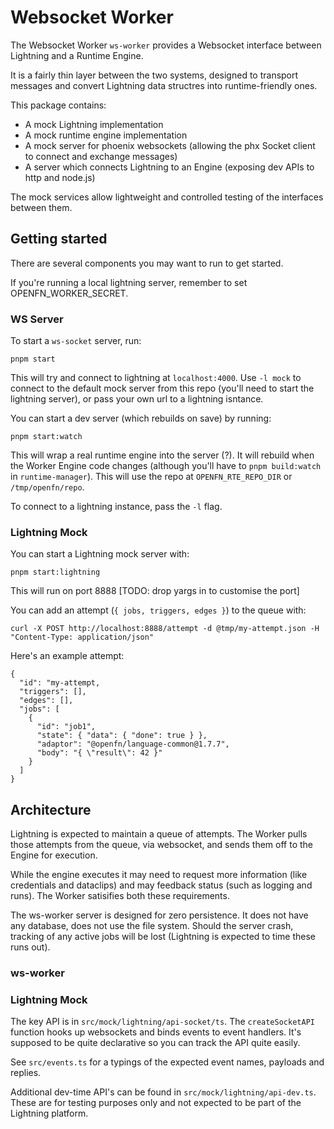 # Websocket Worker

The Websocket Worker `ws-worker` provides a Websocket interface between Lightning and a Runtime Engine.

It is a fairly thin layer between the two systems, designed to transport messages and convert Lightning data structres into runtime-friendly ones.

This package contains:

- A mock Lightning implementation
- A mock runtime engine implementation
- A mock server for phoenix websockets (allowing the phx Socket client to connect and exchange messages)
- A server which connects Lightning to an Engine (exposing dev APIs to http and node.js)

The mock services allow lightweight and controlled testing of the interfaces between them.

## Getting started

There are several components you may want to run to get started.

If you're running a local lightning server, remember to set OPENFN_WORKER_SECRET.

### WS Server

To start a `ws-socket` server, run:

```
pnpm start
```

This will try and connect to lightning at `localhost:4000`. Use `-l mock` to connect to the default mock server from this repo (you'll need to start the lightning server), or pass your own url to a lightning isntance.

You can start a dev server (which rebuilds on save) by running:

```
pnpm start:watch
```

This will wrap a real runtime engine into the server (?). It will rebuild when the Worker Engine code changes (although you'll have to `pnpm build:watch` in `runtime-manager`). This will use the repo at `OPENFN_RTE_REPO_DIR` or `/tmp/openfn/repo`.

To connect to a lightning instance, pass the `-l` flag.

### Lightning Mock

You can start a Lightning mock server with:

```
pnpm start:lightning
```

This will run on port 8888 [TODO: drop yargs in to customise the port]

You can add an attempt (`{ jobs, triggers, edges }`) to the queue with:

```
curl -X POST http://localhost:8888/attempt -d @tmp/my-attempt.json -H "Content-Type: application/json"
```

Here's an example attempt:

```
{
  "id": "my-attempt,
  "triggers": [],
  "edges": [],
  "jobs": [
    {
      "id": "job1",
      "state": { "data": { "done": true } },
      "adaptor": "@openfn/language-common@1.7.7",
      "body": "{ \"result\": 42 }"
    }
  ]
}
```

## Architecture

Lightning is expected to maintain a queue of attempts. The Worker pulls those attempts from the queue, via websocket, and sends them off to the Engine for execution.

While the engine executes it may need to request more information (like credentials and dataclips) and may feedback status (such as logging and runs). The Worker satisifies both these requirements.

The ws-worker server is designed for zero persistence. It does not have any database, does not use the file system. Should the server crash, tracking of any active jobs will be lost (Lightning is expected to time these runs out).

### ws-worker

### Lightning Mock

The key API is in `src/mock/lightning/api-socket/ts`. The `createSocketAPI` function hooks up websockets and binds events to event handlers. It's supposed to be quite declarative so you can track the API quite easily.

See `src/events.ts` for a typings of the expected event names, payloads and replies.

Additional dev-time API's can be found in `src/mock/lightning/api-dev.ts`. These are for testing purposes only and not expected to be part of the Lightning platform.
